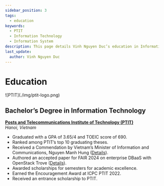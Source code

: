 ```yaml
---
sidebar_position: 3
tags:
  - education
keywords:
  - PTIT
  - Information Technology
  - Information System
description: This page details Vinh Nguyen Duc’s education in Information Technology.
last_update:
  author: Vinh Nguyen Duc
---
```


# Education

<div class="img-small" > ![PTIT](./img/ptit-logo.png)</div>

## Bachelor’s Degree in Information Technology
**[Posts and Telecommunications Institute of Technology (PTIT)](https://portal.ptit.edu.vn/)**  
_Hanoi, Vietnam_  

- Graduated with a GPA of 3.65/4 and TOEIC score of 690.
- Ranked among PTIT’s top 10 graduating theses.
- Received a Commendation by Vietnam’s Minister of Information and Communications, Nguyen Manh Hung ([Details](https://www.facebook.com/HocvienPTIT/photos/a.1337706119637128/8089684347772571/)).
- Authored an accepted paper for FAIR 2024 on enterprise DBaaS with OpenStack Trove ([Details](https://drive.google.com/file/d/1UP12xblSDyQLBufYA38TzoVrzvtt6Jxh/view?usp=drive_link)).
- Awarded scholarships for semesters for academic excellence.
- Earned the Encouragement Award at ICPC PTIT 2022.
- Received an entrance scholarship to PTIT.